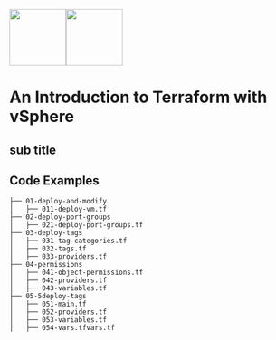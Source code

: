 <img src="https://github.com/.svg](https://user-images.githubusercontent.com/65562694/202051044-66d3a23a-26ea-4c7c-b6f6-733a534d2774.png" style="width:100px;height:100px;"><img src="https://user-images.githubusercontent.com/65562694/202051134-20c115f7-80e2-4a21-a509-dac199accc99.png
" style="width:100px;height:100px;">


# An Introduction to Terraform with vSphere

## sub title

## Code Examples

```console
├── 01-deploy-and-modify
│   ├── 011-deploy-vm.tf
├── 02-deploy-port-groups
│   ├── 021-deploy-port-groups.tf
├── 03-deploy-tags
│   ├── 031-tag-categories.tf
│   ├── 032-tags.tf
│   ├── 033-providers.tf
├── 04-permissions
│   ├── 041-object-permissions.tf
│   ├── 042-providers.tf
│   ├── 043-variables.tf
├── 05-5deploy-tags
│   ├── 051-main.tf
│   ├── 052-providers.tf
│   ├── 053-variables.tf
│   ├── 054-vars.tfvars.tf
```
